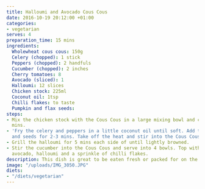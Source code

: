 ```yaml
---
title: Halloumi and Avocado Cous Cous
date: 2016-10-19 20:12:00 +01:00
categories:
- vegetarian
serves: 4
preparation_time: 15 mins
ingredients:
  Wholewheat cous cous: 150g
  Celery (chopped): 1 stick
  Peppers (chopped): 2 handfuls
  Cucumber (chopped): 2 inches
  Cherry tomatoes: 8
  Avocado (sliced): 1
  Halloumi: 12 slices
  Chicken stock: 225ml
  Coconut oil: 1tsp
  Chilli flakes: to taste
  Pumpkin and flax seeds: 
steps:
- Mix the chicken stock with the Cous Cous in a large mixing bowl and cover for 5
  mins.
- 'Fry the celery and peppers in a little coconut oil until soft. Add the tomatoes
  and seeds for 2-3 mins. Take off the heat and stir into the Cous Cous, then re-cover. '
- Grill the halloumi for 5 mins each side of until lightly browned.
- Stir the cucumber into the Cous Cous and serve into 4 bowls. Top with slices of
  avocado, halloumi and a sprinkle of chilli flakes.
description: This dish is great to be eaten fresh or packed for on the go.
image: "/uploads/IMG_3050.JPG"
diets:
- "/diets/vegetarian"
---
```


